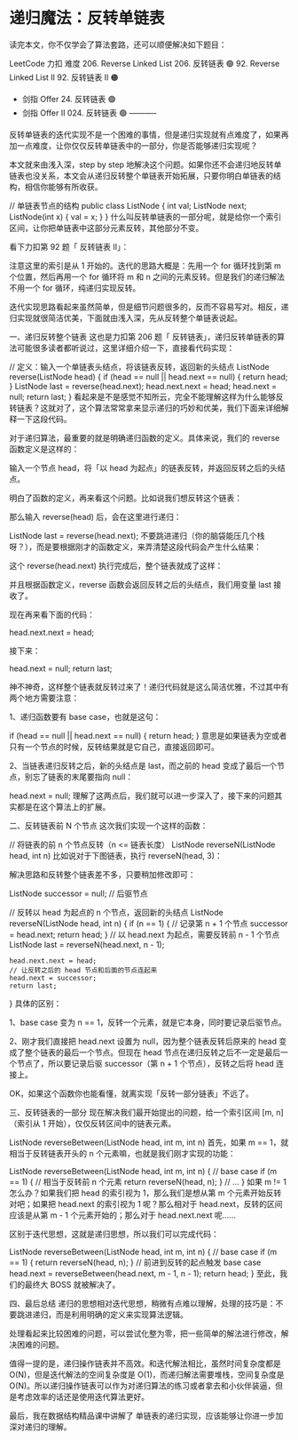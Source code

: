 # 递归魔法：反转单链表
读完本文，你不仅学会了算法套路，还可以顺便解决如下题目：

LeetCode	力扣	难度
206. Reverse Linked List	206. 反转链表	🟢
92. Reverse Linked List II	92. 反转链表 II	🟠
-	剑指 Offer 24. 反转链表	🟢
-	剑指 Offer II 024. 反转链表	🟢
———–

反转单链表的迭代实现不是一个困难的事情，但是递归实现就有点难度了，如果再加一点难度，让你仅仅反转单链表中的一部分，你是否能够递归实现呢？

本文就来由浅入深，step by step 地解决这个问题。如果你还不会递归地反转单链表也没关系，本文会从递归反转整个单链表开始拓展，只要你明白单链表的结构，相信你能够有所收获。

// 单链表节点的结构
public class ListNode {
    int val;
    ListNode next;
    ListNode(int x) { val = x; }
}
什么叫反转单链表的一部分呢，就是给你一个索引区间，让你把单链表中这部分元素反转，其他部分不变。

看下力扣第 92 题「 反转链表 II」：


注意这里的索引是从 1 开始的。迭代的思路大概是：先用一个 for 循环找到第 m 个位置，然后再用一个 for 循环将 m 和 n 之间的元素反转。但是我们的递归解法不用一个 for 循环，纯递归实现反转。

迭代实现思路看起来虽然简单，但是细节问题很多的，反而不容易写对。相反，递归实现就很简洁优美，下面就由浅入深，先从反转整个单链表说起。

一、递归反转整个链表
这也是力扣第 206 题「 反转链表」，递归反转单链表的算法可能很多读者都听说过，这里详细介绍一下，直接看代码实现：

// 定义：输入一个单链表头结点，将该链表反转，返回新的头结点
ListNode reverse(ListNode head) {
    if (head == null || head.next == null) {
        return head;
    }
    ListNode last = reverse(head.next);
    head.next.next = head;
    head.next = null;
    return last;
}
看起来是不是感觉不知所云，完全不能理解这样为什么能够反转链表？这就对了，这个算法常常拿来显示递归的巧妙和优美，我们下面来详细解释一下这段代码。

对于递归算法，最重要的就是明确递归函数的定义。具体来说，我们的 reverse 函数定义是这样的：

输入一个节点 head，将「以 head 为起点」的链表反转，并返回反转之后的头结点。

明白了函数的定义，再来看这个问题。比如说我们想反转这个链表：


那么输入 reverse(head) 后，会在这里进行递归：

ListNode last = reverse(head.next);
不要跳进递归（你的脑袋能压几个栈呀？），而是要根据刚才的函数定义，来弄清楚这段代码会产生什么结果：


这个 reverse(head.next) 执行完成后，整个链表就成了这样：


并且根据函数定义，reverse 函数会返回反转之后的头结点，我们用变量 last 接收了。

现在再来看下面的代码：

head.next.next = head;

接下来：

head.next = null;
return last;

神不神奇，这样整个链表就反转过来了！递归代码就是这么简洁优雅，不过其中有两个地方需要注意：

1、递归函数要有 base case，也就是这句：

if (head == null || head.next == null) {
    return head;
}
意思是如果链表为空或者只有一个节点的时候，反转结果就是它自己，直接返回即可。

2、当链表递归反转之后，新的头结点是 last，而之前的 head 变成了最后一个节点，别忘了链表的末尾要指向 null：

head.next = null;
理解了这两点后，我们就可以进一步深入了，接下来的问题其实都是在这个算法上的扩展。

二、反转链表前 N 个节点
这次我们实现一个这样的函数：

// 将链表的前 n 个节点反转（n <= 链表长度）
ListNode reverseN(ListNode head, int n)
比如说对于下图链表，执行 reverseN(head, 3)：


解决思路和反转整个链表差不多，只要稍加修改即可：

ListNode successor = null; // 后驱节点

// 反转以 head 为起点的 n 个节点，返回新的头结点
ListNode reverseN(ListNode head, int n) {
    if (n == 1) {
        // 记录第 n + 1 个节点
        successor = head.next;
        return head;
    }
    // 以 head.next 为起点，需要反转前 n - 1 个节点
    ListNode last = reverseN(head.next, n - 1);

    head.next.next = head;
    // 让反转之后的 head 节点和后面的节点连起来
    head.next = successor;
    return last;
}
具体的区别：

1、base case 变为 n == 1，反转一个元素，就是它本身，同时要记录后驱节点。

2、刚才我们直接把 head.next 设置为 null，因为整个链表反转后原来的 head 变成了整个链表的最后一个节点。但现在 head 节点在递归反转之后不一定是最后一个节点了，所以要记录后驱 successor（第 n + 1 个节点），反转之后将 head 连接上。


OK，如果这个函数你也能看懂，就离实现「反转一部分链表」不远了。

三、反转链表的一部分
现在解决我们最开始提出的问题，给一个索引区间 [m, n]（索引从 1 开始），仅仅反转区间中的链表元素。

ListNode reverseBetween(ListNode head, int m, int n)
首先，如果 m == 1，就相当于反转链表开头的 n 个元素嘛，也就是我们刚才实现的功能：

ListNode reverseBetween(ListNode head, int m, int n) {
    // base case
    if (m == 1) {
        // 相当于反转前 n 个元素
        return reverseN(head, n);
    }
    // ...
}
如果 m != 1 怎么办？如果我们把 head 的索引视为 1，那么我们是想从第 m 个元素开始反转对吧；如果把 head.next 的索引视为 1 呢？那么相对于 head.next，反转的区间应该是从第 m - 1 个元素开始的；那么对于 head.next.next 呢……

区别于迭代思想，这就是递归思想，所以我们可以完成代码：

ListNode reverseBetween(ListNode head, int m, int n) {
    // base case
    if (m == 1) {
        return reverseN(head, n);
    }
    // 前进到反转的起点触发 base case
    head.next = reverseBetween(head.next, m - 1, n - 1);
    return head;
}
至此，我们的最终大 BOSS 就被解决了。

四、最后总结
递归的思想相对迭代思想，稍微有点难以理解，处理的技巧是：不要跳进递归，而是利用明确的定义来实现算法逻辑。

处理看起来比较困难的问题，可以尝试化整为零，把一些简单的解法进行修改，解决困难的问题。

值得一提的是，递归操作链表并不高效。和迭代解法相比，虽然时间复杂度都是 O(N)，但是迭代解法的空间复杂度是 O(1)，而递归解法需要堆栈，空间复杂度是 O(N)。所以递归操作链表可以作为对递归算法的练习或者拿去和小伙伴装逼，但是考虑效率的话还是使用迭代算法更好。

最后，我在数据结构精品课中讲解了 单链表的递归实现，应该能够让你进一步加深对递归的理解。